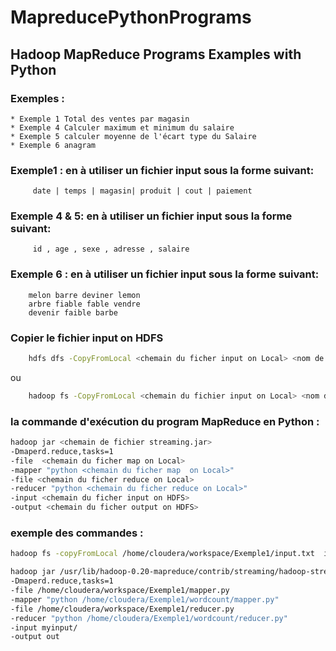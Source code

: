 # MapreducePythonPrograms
## Hadoop MapReduce Programs Examples with Python

### Exemples : 

	* Exemple 1 Total des ventes par magasin
	* Exemple 4 Calculer maximum et minimum du salaire
	* Exemple 5 calculer moyenne de l'écart type du Salaire
	* Exemple 6 anagram 

### Exemple1 : en à utiliser un fichier input sous la forme suivant:

		 date | temps | magasin| produit | cout | paiement

### Exemple 4 & 5: en à utiliser un fichier input sous la forme suivant:   

		 id , age , sexe , adresse , salaire

### Exemple 6 : en à utiliser un fichier input sous la forme suivant:

		melon barre deviner lemon
		arbre fiable fable vendre
		devenir faible barbe 

### Copier le fichier input on HDFS
```bash
	hdfs dfs -CopyFromLocal <chemain du ficher input on Local> <nom de dossier de destination>
```
ou
```bash
	hadoop fs -CopyFromLocal <chemain du fichier input on Local> <nom de dossier de destination>
```
### la commande d'exécution du program MapReduce en Python :

```bash
hadoop jar <chemain de fichier streaming.jar> 
-Dmaperd.reduce,tasks=1
-file  <chemain du ficher map on Local>
-mapper "python <chemain du ficher map  on Local>"
-file <chemain du ficher reduce on Local>
-reducer "python <chemain du ficher reduce on Local>"
-input <chemain du ficher input on HDFS>
-output <chemain du ficher output on HDFS>
```
	
### exemple des commandes : 
	
```bash
hadoop fs -copyFromLocal /home/cloudera/workspace/Exemple1/input.txt  input/ 
```

```bash
hadoop jar /usr/lib/hadoop-0.20-mapreduce/contrib/streaming/hadoop-streaming-2.6.0-mr1-cdh5.12.0.jar
-Dmaperd.reduce,tasks=1
-file /home/cloudera/workspace/Exemple1/mapper.py
-mapper "python /home/cloudera/Exemple1/wordcount/mapper.py"
-file /home/cloudera/workspace/Exemple1/reducer.py
-reducer "python /home/cloudera/Exemple1/wordcount/reducer.py"
-input myinput/
-output out
```


